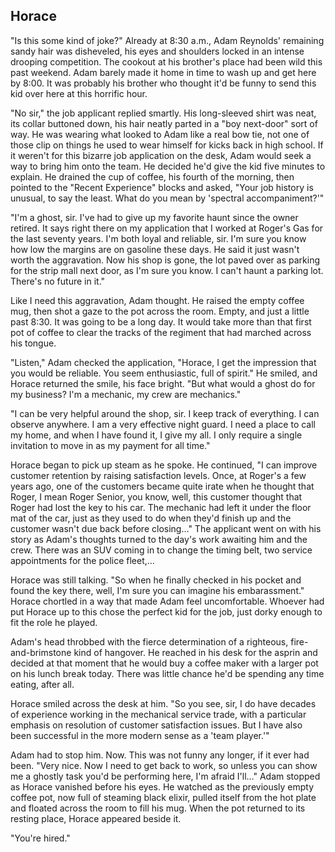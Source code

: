 ## Horace



"Is this some kind of joke?" Already at 8:30 a.m., Adam Reynolds' remaining sandy hair was disheveled, his eyes and shoulders locked in an intense drooping competition. The cookout at his brother's place had been wild this past weekend. Adam barely made it home in time to wash up and get here by 8:00. It was probably his brother who thought it'd be funny to send this kid over here at this horrific hour.



"No sir," the job applicant replied smartly. His long-sleeved shirt was neat, its collar buttoned down, his hair neatly parted in a "boy next-door" sort of way. He was wearing what looked to Adam like a real bow tie, not one of those clip on things he used to wear himself for kicks back in high school. If it weren't for this bizarre job application on the desk, Adam would seek a way to bring him onto the team. He decided he'd give the kid five minutes to explain. He drained the cup of coffee, his fourth of the morning, then pointed to the "Recent Experience" blocks and asked, "Your job history is unusual, to say the least. What do you mean by 'spectral accompaniment?'"



"I'm a ghost, sir. I've had to give up my favorite haunt since the owner retired. It says right there on my application that I worked at Roger's Gas for the last seventy years. I'm both loyal and reliable, sir. I'm sure you know how low the margins are on gasoline these days. He said it just wasn't worth the aggravation. Now his shop is gone, the lot paved over as parking for the strip mall next door, as I'm sure you know. I can't haunt a parking lot. There's no future in it."



Like I need this aggravation, Adam thought. He raised the empty coffee mug, then shot a gaze to the pot across the room. Empty, and just a little past 8:30. It was going to be a long day. It would take more than that first pot of coffee to clear the tracks of the regiment that had marched across his tongue.



"Listen," Adam checked the application, "Horace, I get the impression that you would be reliable. You seem enthusiastic, full of spirit." He smiled, and Horace returned the smile, his face bright. "But what would a ghost do for my business? I'm a mechanic, my crew are mechanics."



"I can be very helpful around the shop, sir. I keep track of everything. I can observe anywhere. I am a very effective night guard. I need a place to call my home, and when I have found it, I give my all. I only require a single invitation to move in as my payment for all time."



Horace began to pick up steam as he spoke. He continued, "I can improve customer retention by raising satisfaction levels. Once, at Roger's a few years ago, one of the customers became quite irate when he thought that Roger, I mean Roger Senior, you know, well, this customer thought that Roger had lost the key to his car. The mechanic had left it under the floor mat of the car, just as they used to do when they'd finish up and the customer wasn't due back before closing…" The applicant went on with his story as Adam's thoughts turned to the day's work awaiting him and the crew. There was an SUV coming in to change the timing belt, two service appointments for the police fleet,…



Horace was still talking. "So when he finally checked in his pocket and found the key there, well, I'm sure you can imagine his embarassment." Horace chortled in a way that made Adam feel uncomfortable. Whoever had put Horace up to this chose the perfect kid for the job, just dorky enough to fit the role he played.



Adam's head throbbed with the fierce determination of a righteous, fire-and-brimstone kind of hangover. He reached in his desk for the asprin and decided at that moment that he would buy a coffee maker with a larger pot on his lunch break today. There was little chance he'd be spending any time eating, after all.



Horace smiled across the desk at him. "So you see, sir, I do have decades of experience working in the mechanical service trade, with a particular emphasis on resolution of customer satisfaction issues. But I have also been successful in the more modern sense as a 'team player.'"



Adam had to stop him. Now. This was not funny any longer, if it ever had been. "Very nice. Now I need to get back to work, so unless you can show me a ghostly task you'd be performing here, I'm afraid I'll…" Adam stopped as Horace vanished before his eyes. He watched as the previously empty coffee pot, now full of steaming black elixir, pulled itself from the hot plate and floated across the room to fill his mug. When the pot returned to its resting place, Horace appeared beside it.



"You're hired."
